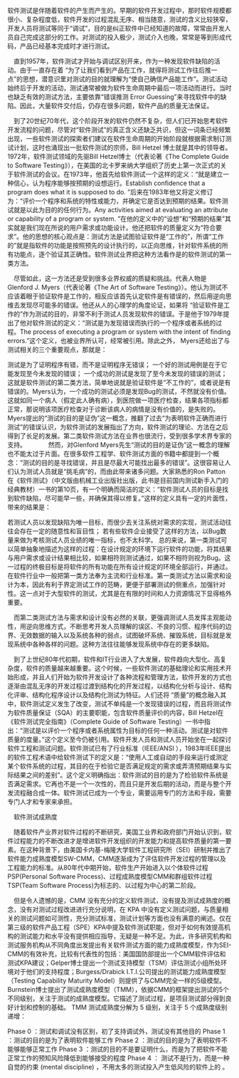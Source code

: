 软件测试是伴随着软件的产生而产生的。早期的软件开发过程中，那时软件规模都很小、复杂程度低，软件开发的过程混乱无序、相当随意，测试的含义比较狭窄，开发人员将测试等同于“调试”，目的是纠正软件中已经知道的故障，常常由开发人员自己完成这部分的工作。对测试的投入极少，测试介入也晚，常常是等到形成代码，产品已经基本完成时才进行测试。

　直到1957年，软件测试才开始与调试区别开来，作为一种发现软件缺陷的活动。由于一直存在着 “为了让我们看到产品在工作，就得将测试工作往后推一点”的思想，潜意识里对测试的目的就理解为“使自己确信产品能工作”。测试活动始终后于开发的活动，测试通常被做为软件生命周期中最后一项活动而进行。当时也缺乏有效的测试方法，主要依靠“错误推测 Error Guessing”来寻找软件中的缺陷。因此，大量软件交付后，仍存在很多问题，软件产品的质量无法保证。

　到了20世纪70年代，这个阶段开发的软件仍然不复杂，但人们已开始思考软件开发流程的问题，尽管对“软件测试”的真正含义还缺乏共识，但这一词条已经频繁出现，一些软件测试的探索者们建议在软件生命周期的开始阶段就根据需求制订测试计划，这时也涌现出一批软件测试的宗师，Bill Hetzel 博士就是其中的领导者。1972年，软件测试领域的先驱Bill Hetzel博士（代表论著《The Complete Guide to Software Testing》），在美国的北卡罗来纳大学组织了历史上第一次正式的关于软件测试的会议。在1973年，他首先给软件测试一个这样的定义：“就是建立一种信心，认为程序能够按预期的设想运行。Establish confidence that a program does what it is supposed to do. ”后来在1983年他又将定义修订为：“评价一个程序和系统的特性或能力，并确定它是否达到预期的结果。软件测试就是以此为目的的任何行为。Any activities aimed at evaluating an attribute or capability of a program or system. ”在他的定义中的“设想”和“预期的结果”其实就是我们现在所说的用户需求或功能设计。他还把软件的质量定义为“符合要求”。他的思想的核心观点是：测试方法是试图验证软件是“工作的”，所谓“工作的”就是指软件的功能是按照预先的设计执行的，以正向思维，针对软件系统的所有功能点，逐个验证其正确性。软件测试业界把这种方法看作是的软件测试的第一类方法。

　尽管如此，这一方法还是受到很多业界权威的质疑和挑战。代表人物是 Glenford J. Myers（代表论著《The Art of Software Testing》）。他认为测试不应该着眼于验证软件是工作的，相反应该首先认定软件是有错误的，然后用逆向思维去发现尽可能多的错误。他还从人的心理学的角度论证，如果将 “验证软件是工作的”作为测试的目的，非常不利于测试人员发现软件的错误。于是他于1979年提出了他对软件测试的定义：“测试是为发现错误而执行的一个程序或者系统的过程。The process of executing a program or system with the intent of finding errors.”这个定义，也被业界所认可，经常被引用。除此之外， Myers还给出了与测试相关的三个重要观点，那就是：

测试是为了证明程序有错，而不是证明程序无错误；
一个好的测试用例是在于它能发现至今未发现的错误；
一个成功的测试是发现了至今未发现的错误的测试；
这就是软件测试的第二类方法，简单地说就是验证软件是“不工作的”，或者说是有错误的。Myers认为，一个成功的测试必须是发现Bug的测试，不然就没有价值。这就如同一个病人（假定此人确有病），到医院做一项医疗检查，结果各项指标都正常，那说明该项医疗检查对于诊断该病人的病情是没有价值的，是失败的。Myers提出的“测试的目的是证伪”这一概念，推翻了过去“为表明软件正确而进行测试”的错误认识，为软件测试的发展指出了方向，软件测试的理论、方法在之后得到了长足的发展。第二类软件测试方法在业界也很流行，受到很多学术界专家的支持。
　　
　然而，对Glenford Myers先生“测试的目的是证伪”这一概念的理解也不能太过于片面。在很多软件工程学、软件测试方面的书籍中都提到一个概念：“测试的目的是寻找错误，并且是尽最大可能找出最多的错误”。这很容易让人们认为测试人员就是“挑毛病”的，而由此带来诸多问题。大家熟悉的Ron Patton在《软件测试》（中文版由机械工业出版社出版，此书是目前国内测试新手入门的经典教材）一书的第10页，有一个明确而简洁的定义：“软件测试人员的目标是找到软件缺陷，尽可能早一些，并确保其得以修复。”这样的定义具有一定的片面性，带来的结果是：

若测试人员以发现缺陷为唯一目标，而很少去关注系统对需求的实现，测试活动往往会存在一定的随意性和盲目性；
若有些软件企业接受了这样的方法，以Bug数量来做为考核测试人员业绩的唯一指标，也不太科学。
总的来说，第一类测试可以简单抽象地描述为这样的过程：在设计规定的环境下运行软件的功能，将其结果与用户需求或设计结果相比较，如果相符则测试通过，如果不相符则视为Bug。这一过程的终极目标是将软件的所有功能在所有设计规定的环境全部运行，并通过。在软件行业中一般把第一类方法奉为主流和行业标准。第一类测试方法以需求和设计为本，因此有利于界定测试工作的范畴，更便于部署测试的侧重点，加强针对性。这一点对于大型软件的测试，尤其是在有限的时间和人力资源情况下显得格外重要。

　而第二类测试方法与需求和设计没有必然的关联，更强调测试人员发挥主观能动性，用逆向思维方式，不断思考开发人员理解的误区、不良的习惯、程序代码的边界、无效数据的输入以及系统各种的弱点，试图破坏系统、摧毁系统，目标就是发现系统中各种各样的问题。这种方法往往能够发现系统中存在的更多缺陷。

　到了上世纪80年代初期，软件和IT行业进入了大发展，软件趋向大型化、高复杂度，软件的质量越来越重要。这个时候，一些软件测试的基础理论和实用技术开始形成，并且人们开始为软件开发设计了各种流程和管理方法，软件开发的方式也逐渐由混乱无序的开发过程过渡到结构化的开发过程，以结构化分析与设计、结构化评审、结构化程序设计以及结构化测试为特征。人们还将 “质量”的概念融入其中，软件测试定义发生了改变，测试不单纯是一个发现错误的过程，而且将测试作为软件质量保证（SQA）的主要职能，包含软件质量评价的内容，Bill Hetzel在《软件测试完全指南》（Complete Guide of Software Testing）一书中指出：“测试是以评价一个程序或者系统属性为目标的任何一种活动。测试是对软件质量的度量。”这个定义至今仍被引用。软件开发人员和测试人员开始坐在一起探讨软件工程和测试问题。软件测试已有了行业标准（IEEE/ANSI ），1983年IEEE提出的软件工程术语中给软件测试下的定义是：“使用人工或自动的手段来运行或测定某个软件系统的过程，其目的在于检验它是否满足规定的需求或弄清预期结果与实际结果之间的差别”。这个定义明确指出：软件测试的目的是为了检验软件系统是否满足需求。它再也不是一个一次性的，而且只是开发后期的活动，而是与整个开发流程融合成一体。软件测试已成为一个专业，需要运用专门的方法和手段，需要专门人才和专家来承担。

　软件测试成熟度

　随着软件产业界对软件过程的不断研究，美国工业界和政府部门开始认识到，软件过程能力的不断改进才是增进软件开发组织的开发能力和提高软件质量的第一要素。在这种背景下，由美国卡内基-梅隆大学软件工程研究所（SEI）研制并推出了软件能力成熟度模型SW-CMM，CMM逐渐成为了评估软件开发过程的管理以及工程能力的标准。从80年代中期开始，软件生产开始进入以个体软件过程PSP(Personal Software Process)、过程成熟度模型CMM和群组软件过程TSP(Team Software Process)为标志的、以过程为中心的第二阶段。

　但是令人遗憾的是，CMM 没有充分的定义软件测试，没有提及测试成熟度的概念，没有对测试过程改进进行充分说明，在 KPA 中没有定义测试问题，与质量相关的测试问题如可测性，充分测试标准，测试计划等方面也没有满意的阐述。仅在第三级的软件产品工程（SPE）KPA中提及软件测试职能，但对于如何有效提高机构的测试能力和水平没有提供相应指导，无疑是一种不足。为此，许多研究机构和测试服务机构从不同角度出发提出有关软件测试方面的能力成熟度模型，作为SEI-CMM的有效补充，比较有代表性的包括：美国国防部提出一个CMM软件评估和测试KPA建议；Gelper博士提出一个测试支持模型（TSM）评估测试小组所处环境对于他们的支持程度；Burgess/Drabick I.T.I.公司提出的测试能力成熟度模型（Testing Capability Maturity Model）则提供了与CMM完全一样的5级模型。Burnstein博士提出了测试成熟度模型（TMM），依据CMM的框架提出测试的5个不同级别，关注于测试的成熟度模型。它描述了测试过程，是项目测试部分得到良好计划和控制的基础。 TMM 测试成熟度分解为 5 级别，关注于 5 个成熟度级别递增：

Phase 0 ：测试和调试没有区别，初了支持调试外，测试没有其他目的
Phase 1 ：测试的目的是为了表明软件能够工作
Phase 2 ：测试的目的是为了表明软件不能够能够正常工作
Phase 3 ：测试的目的不是要证明什么，而是为了把软件不能正常工作的预知风险降低到能够接受的程度
Phase 4 ： 测试不是行为，而是一种自觉的约束 (mental discipline) ，不用太多的测试投入产生低风险的软件上的 。